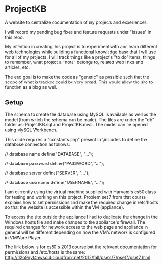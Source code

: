 # ProjectKB
A website to centralize documentation of my projects and experiences.

I will record my pending bug fixes and feature requests under "Issues" in this repo. 

My intention in creating this project is to experiment with and learn different web technologies while building a functional knowledge base that I will use for all of my projects.  I will track things like a project's "to do" items, things to remember, what project a "note" belongs to, related web links and articles, etc.

The end goal is to make the code as "generic" as possible such that the scope of what is tracked could be very broad.  This would allow the site to function as a blog as well.

Setup
-----
The schema to create the database using MySQL is available as well as the model (from which the schema can be made).  The files are under the "db" folder as:  ProjectKB.sql and ProjectKB.mwb.  The model can be opened using MySQL Workbench.

This code requires a "constants.php" present in \includes to define the database connection as follows:

// database name
define("DATABASE", "...");

// database password
define("PASSWORD", "...");

// database server
define("SERVER", "...");

// database username
define("USERNAME", "...");

I am currently using the virtual machine supplied with Harvard's cs50 class for testing and working on this project.  Problem set 7 from that course explains how to set permissions and make the required change in /etc/hosts so that the website is accessible within the VM (appliance).

To access the site outside the appliance I had to duplicate the change in the Windows hosts file and make changes to the appliance's firewall.  The required changes for network access to the web page and appliance in general will be different depending on how the VM's network is configured in VMWare Player.

The link below is for cs50's 2013 course but the relevant documentation for permissions and /etc/hosts is the same:  http://d2o9nyf4hwsci4.cloudfront.net/2013/fall/psets/7/pset7/pset7.html

